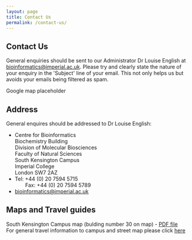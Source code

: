 ```yaml
---
layout: page
title: Contact Us
permalink: /contact-us/
---
```

 <div class="contact">
    <div class="container">
      <div class="text-center">
        <div class="wow bounceInDown" data-wow-offset="0" data-wow-delay="0.3s">
          <h2>Contact Us</h2>
        </div>
        <div class="wow bounceInDown" data-wow-offset="0" data-wow-delay="0.6s">
          <p>General enquiries should be sent to our Administrator Dr Louise English at
<a href="mailto:bioinformatics@imperial.ac.uk">bioinformatics@imperial.ac.uk</a>.
Please try and clearly state the nature of your enquiry in the 'Subject' line 
of your email. This not only helps us but avoids your emails being filtered as spam.</p>
        </div>
      </div>
    </div>
  </div>

  <div class="container">
    <div class="col-md-7">
      <div class="map">
        <div id="google-map" data-latitude="51.497887" data-longitude="-0.1955096">Google map placeholder</div>
      </div>
    </div>
    <div class="contact-info">
      <div class="col-md-5">
        <h2>Address</h2>
        <p>General enquires should be addressed to Dr Louise English:</p>
        <ul>
          <li><i class="fa fa-home fa-2x"></i> Centre for Bioinformatics 
						<br>Biochemistry Building 
						<br>Division of Molecular Biosciences 
						<br>Faculty of Natural Sciences 
						<br>South Kensington Campus 
						<br>Imperial College 
						<br>London SW7	2AZ</li>
          <li><i class="fa fa-phone fa-2x"></i> 
          				Tel: +44 (0) 20	7594 5715 
          				<br>&emsp;&emsp;Fax: +44 (0) 20 7594 5789</li>
          <li><i class="fa fa-envelope fa-2x"></i> <a href="mailto:bioinformatics@imperial.ac.uk">bioinformatics@imperial.ac.uk</a></li>
        </ul>
        <h2>Maps and Travel guides</h2>
        <p>South Kensington Campus map (bulding number 30 on map) - <a href="files/SouthKensingtonCampus.pdf" target="_blank">PDF file</a><br>
For general travel information to campus and street map please click <a href="http://www3.imperial.ac.uk/campusinfo/southkensington" target="_blank">here</a></p>
      </div>
    </div>
  </div>
